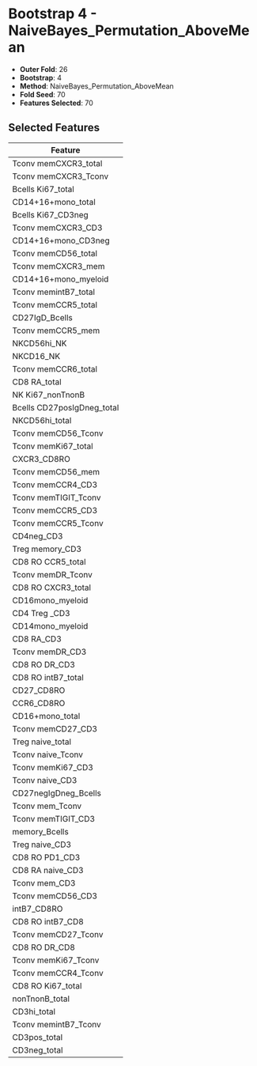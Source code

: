 # Bootstrap 4 - NaiveBayes_Permutation_AboveMean

- **Outer Fold**: 26
- **Bootstrap**: 4
- **Method**: NaiveBayes_Permutation_AboveMean
- **Fold Seed**: 70
- **Features Selected**: 70

## Selected Features

| Feature |
|---------|
| Tconv memCXCR3_total |
| Tconv memCXCR3_Tconv |
| Bcells Ki67_total |
| CD14+16+mono_total |
| Bcells Ki67_CD3neg |
| Tconv memCXCR3_CD3 |
| CD14+16+mono_CD3neg |
| Tconv memCD56_total |
| Tconv memCXCR3_mem |
| CD14+16+mono_myeloid |
| Tconv memintB7_total |
| Tconv memCCR5_total |
| CD27IgD_Bcells |
| Tconv memCCR5_mem |
| NKCD56hi_NK |
| NKCD16_NK |
| Tconv memCCR6_total |
| CD8 RA_total |
| NK Ki67_nonTnonB |
| Bcells CD27posIgDneg_total |
| NKCD56hi_total |
| Tconv memCD56_Tconv |
| Tconv memKi67_total |
| CXCR3_CD8RO |
| Tconv memCD56_mem |
| Tconv memCCR4_CD3 |
| Tconv memTIGIT_Tconv |
| Tconv memCCR5_CD3 |
| Tconv memCCR5_Tconv |
| CD4neg_CD3 |
| Treg memory_CD3 |
| CD8 RO CCR5_total |
| Tconv memDR_Tconv |
| CD8 RO CXCR3_total |
| CD16mono_myeloid |
| CD4 Treg _CD3 |
| CD14mono_myeloid |
| CD8 RA_CD3 |
| Tconv memDR_CD3 |
| CD8 RO DR_CD3 |
| CD8 RO intB7_total |
| CD27_CD8RO |
| CCR6_CD8RO |
| CD16+mono_total |
| Tconv memCD27_CD3 |
| Treg naive_total |
| Tconv naive_Tconv |
| Tconv memKi67_CD3 |
| Tconv naive_CD3 |
| CD27negIgDneg_Bcells |
| Tconv mem_Tconv |
| Tconv memTIGIT_CD3 |
| memory_Bcells |
| Treg naive_CD3 |
| CD8 RO PD1_CD3 |
| CD8 RA naive_CD3 |
| Tconv mem_CD3 |
| Tconv memCD56_CD3 |
| intB7_CD8RO |
| CD8 RO intB7_CD8 |
| Tconv memCD27_Tconv |
| CD8 RO DR_CD8 |
| Tconv memKi67_Tconv |
| Tconv memCCR4_Tconv |
| CD8 RO Ki67_total |
| nonTnonB_total |
| CD3hi_total |
| Tconv memintB7_Tconv |
| CD3pos_total |
| CD3neg_total |
